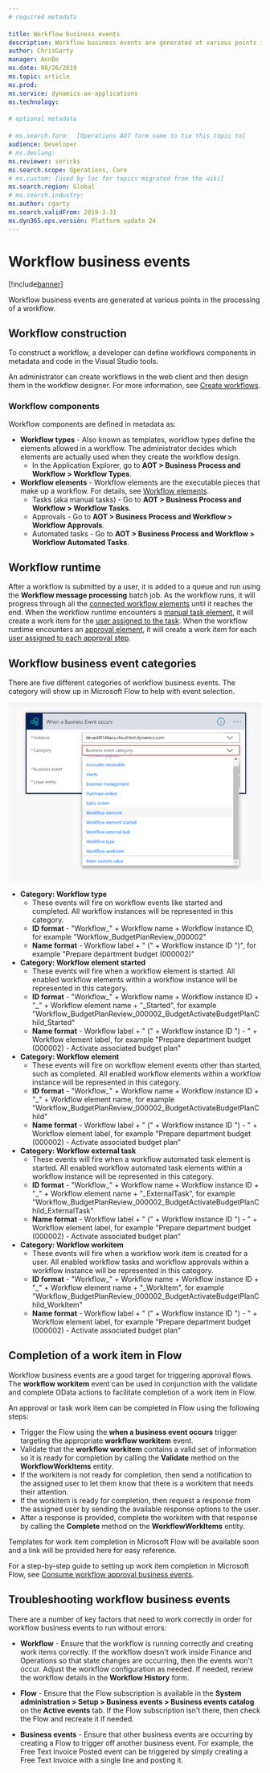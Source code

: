 ```yaml
---
# required metadata

title: Workflow business events
description: Workflow business events are generated at various points in the processing of a workflow.
author: ChrisGarty
manager: AnnBe
ms.date: 08/26/2019
ms.topic: article
ms.prod: 
ms.service: dynamics-ax-applications
ms.technology: 

# optional metadata

# ms.search.form:  [Operations AOT form name to tie this topic to]
audience: Developer
# ms.devlang: 
ms.reviewer: sericks
ms.search.scope: Operations, Core
# ms.custom: [used by loc for topics migrated from the wiki]
ms.search.region: Global 
# ms.search.industry: 
ms.author: cgarty
ms.search.validFrom: 2019-3-31
ms.dyn365.ops.version: Platform update 24
---
```


# Workflow business events
[!include[banner](../includes/banner.md)]

Workflow business events are generated at various points in the processing of a workflow.   

## Workflow construction

To construct a workflow, a developer can define workflows components in metadata and code in the Visual Studio tools.

An administrator can create workflows in the web client and then design them in the workflow designer. For more information, see [Create workflows](../../fin-and-ops/organization-administration/create-workflow.md).

### Workflow components
Workflow components are defined in metadata as:
- **Workflow types** - Also known as templates, workflow types define the elements allowed in a workflow. The administrator decides which elements are actually used when they create the workflow design. 
     - In the Application Explorer, go to **AOT > Business Process and Workflow > Workflow Types**.
- **Workflow elements** - Workflow elements are the executable pieces that make up a workflow. For details, see [Workflow elements](../../fin-and-ops/organization-administration/workflow-elements.md).
     - Tasks (aka manual tasks) - Go to **AOT > Business Process and Workflow > Workflow Tasks**.
     - Approvals - Go to **AOT > Business Process and Workflow > Workflow Approvals**.
     - Automated tasks - Go to **AOT > Business Process and Workflow > Workflow Automated Tasks**.

## Workflow runtime
After a workflow is submitted by a user, it is added to a queue and run using the **Workflow message processing** batch job. As the workflow runs, it will progress through all the [connected workflow elements](../../fin-and-ops/organization-administration/create-workflow.md#connect-the-elements) until it reaches the end. When the workflow runtime encounters a [manual task element](../../fin-and-ops/organization-administration/workflow-elements.md#manual-task), it will create a work item for the [user assigned to the task](../../fin-and-ops/organization-administration/configure-manual-task-workflow.md#assign-the-task). When the workflow runtime encounters an [approval element](../../fin-and-ops/organization-administration/workflow-elements.md#approval-processes), it will create a work item for each [user assigned to each approval step](../../fin-and-ops/organization-administration/configure-approval-step-workflow.md#assign-the-approval-step).

## Workflow business event categories

There are five different categories of workflow business events. The category will show up in Microsoft Flow to help with event selection.

![Business event categories in Microsoft Flow](media/Business-event-category.png  "Business event categories in Microsoft Flow")
- **Category: Workflow type** 
     - These events will fire on workflow events like started and completed. All workflow instances will be represented in this category.
     - **ID format** - "Workflow_" + Workflow name + Workflow instance ID, for example "Workflow_BudgetPlanReview_000002"
     - **Name format** - Workflow label + " (" + Workflow instance ID ")", for example "Prepare department budget (000002)"
- **Category: Workflow element started**
     - These events will fire when a workflow element is started. All enabled workflow elements within a workflow instance will be represented in this category. 
     - **ID format** - "Workflow_" + Workflow name + Workflow instance ID + "_" + Workflow element name + "_Started", for example "Workflow_BudgetPlanReview_000002_BudgetActivateBudgetPlanChild_Started"
     - **Name format** - Workflow label + " (" + Workflow instance ID ") - " + Workflow element label, for example "Prepare department budget (000002) - Activate associated budget plan"
- **Category: Workflow element**
     - These events will fire on workflow element events other than started, such as completed. All enabled workflow elements within a workflow instance will be represented in this category. 
     - **ID format** - "Workflow_" + Workflow name + Workflow instance ID + "_" + Workflow element name, for example "Workflow_BudgetPlanReview_000002_BudgetActivateBudgetPlanChild"
     - **Name format** - Workflow label + " (" + Workflow instance ID ") - " + Workflow element label, for example "Prepare department budget (000002) - Activate associated budget plan"
- **Category: Workflow external task** 
     - These events will fire when a workflow automated task element is started. All enabled workflow automated task elements within a workflow instance will be represented in this category. 
     - **ID format** - "Workflow_" + Workflow name + Workflow instance ID + "_" + Workflow element name + "_ExternalTask", for example "Workflow_BudgetPlanReview_000002_BudgetActivateBudgetPlanChild_ExternalTask"
     - **Name format** - Workflow label + " (" + Workflow instance ID ") - " + Workflow element label, for example "Prepare department budget (000002) - Activate associated budget plan"
- **Category: Workflow workitem**
     - These events will fire when a workflow work item is created for a user. All enabled workflow tasks and workflow approvals within a workflow instance will be represented in this category. 
     - **ID format** - "Workflow_" + Workflow name + Workflow instance ID + "_" + Workflow element name + "_WorkItem", for example "Workflow_BudgetPlanReview_000002_BudgetActivateBudgetPlanChild_WorkItem"
     - **Name format** - Workflow label + " (" + Workflow instance ID ") - " + Workflow element label, for example "Prepare department budget (000002) - Activate associated budget plan"

## Completion of a work item in Flow
Workflow business events are a good target for triggering approval flows. The **workflow workitem** event can be used in conjunction with the validate and complete OData actions to facilitate completion of a work item in Flow.

An approval or task work item can be completed in Flow using the following steps:
- Trigger the Flow using the **when a business event occurs** trigger targeting the appropriate **workflow workitem** event.
- Validate that the **workflow workitem**  contains a valid set of information so it is ready for completion by calling the **Validate** method on the **WorkflowWorkItems** entity. 
- If the workitem is not ready for completion, then send a notification to the assigned user to let them know that there is a workitem that needs their attention.
- If the workitem is ready for completion, then request a response from the assigned user by sending the available response options to the user.
- After a response is provided, complete the workitem with that response by calling the **Complete** method on the **WorkflowWorkItems** entity. 

Templates for work item completion in Microsoft Flow will be available soon and a link will be provided here for easy reference.

For a step-by-step guide to setting up work item completion in Microsoft Flow, see [Consume workflow approval business events](https://docs.microsoft.com/dynamics365/unified-operations/dev-itpro/business-events/how-to/how-to-flow).

## Troubleshooting workflow business events

There are a number of key factors that need to work correctly in order for workflow business events to run without errors:

- **Workflow** - Ensure that the workflow is running correctly and creating work items correctly. If the workflow doesn't work inside Finance and Operations so that state changes are occurring, then the events won't occur. Adjust the workflow configuration as needed. If needed, review the workflow details in the **Workflow History** form.

- **Flow** - Ensure that the Flow subscription is available in the **System administration > Setup > Business events > Business events catalog** on the **Active events** tab. If the Flow subscription isn't there, then check the Flow and recreate it if needed.

- **Business events** - Ensure that other business events are occurring by creating a Flow to trigger off another business event. For example, the Free Text Invoice Posted event can be triggered by simply creating a Free Text Invoice with a single line and posting it.
